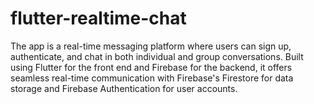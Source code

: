 # flutter-realtime-chat
The app is a real-time messaging platform where users can sign up, authenticate, and chat in both individual and group conversations. Built using Flutter for the front end and Firebase for the backend, it offers seamless real-time communication with Firebase's Firestore for data storage and Firebase Authentication for user accounts.
